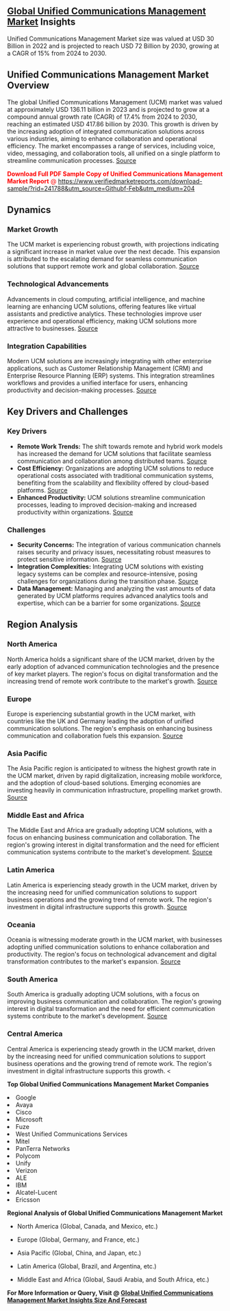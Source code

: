<h2><a href="https://www.verifiedmarketreports.com/download-sample/?rid=241788&amp;utm_source=Githubf&amp;utm_medium=204" target="_blank">Global Unified Communications Management Market</a> Insights</h2><p>Unified Communications Management Market size was valued at USD 30 Billion in 2022 and is projected to reach USD 72 Billion by 2030, growing at a CAGR of 15% from 2024 to 2030.</p><p> <h2>Unified Communications Management Market Overview</h2> <p>The global Unified Communications Management (UCM) market was valued at approximately USD 136.11 billion in 2023 and is projected to grow at a compound annual growth rate (CAGR) of 17.4% from 2024 to 2030, reaching an estimated USD 417.86 billion by 2030. This growth is driven by the increasing adoption of integrated communication solutions across various industries, aiming to enhance collaboration and operational efficiency. The market encompasses a range of services, including voice, video, messaging, and collaboration tools, all unified on a single platform to streamline communication processes. <a href="https://www.grandviewresearch.com/industry-analysis/unified-communication-market">Source</a></p> <p><p><span class=""><span style="color: #ff0000;"><strong>Download Full PDF Sample Copy of Unified Communications Management Market Report</strong> @ </span><a href="https://www.verifiedmarketreports.com/download-sample/?rid=241788&amp;utm_source=Githubf-Feb&amp;utm_medium=204" target="_blank">https://www.verifiedmarketreports.com/download-sample/?rid=241788&amp;utm_source=Githubf-Feb&amp;utm_medium=204</a></span></p></p> <h2>Dynamics</h2> <h3>Market Growth</h3> <p>The UCM market is experiencing robust growth, with projections indicating a significant increase in market value over the next decade. This expansion is attributed to the escalating demand for seamless communication solutions that support remote work and global collaboration. <a href="https://www.fortunebusinessinsights.com/unified-communications-and-collaboration-uc-c-market-106182">Source</a></p> <h3>Technological Advancements</h3> <p>Advancements in cloud computing, artificial intelligence, and machine learning are enhancing UCM solutions, offering features like virtual assistants and predictive analytics. These technologies improve user experience and operational efficiency, making UCM solutions more attractive to businesses. <a href="https://www.uctoday.com/unified-communications/unified-communications-market/">Source</a></p> <h3>Integration Capabilities</h3> <p>Modern UCM solutions are increasingly integrating with other enterprise applications, such as Customer Relationship Management (CRM) and Enterprise Resource Planning (ERP) systems. This integration streamlines workflows and provides a unified interface for users, enhancing productivity and decision-making processes. <a href="https://www.grandviewresearch.com/industry-analysis/unified-communication-market">Source</a></p> <h2>Key Drivers and Challenges</h2> <h3>Key Drivers</h3> <ul> <li><strong>Remote Work Trends:</strong> The shift towards remote and hybrid work models has increased the demand for UCM solutions that facilitate seamless communication and collaboration among distributed teams. <a href="https://www.fortunebusinessinsights.com/unified-communications-and-collaboration-uc-c-market-106182">Source</a></li> <li><strong>Cost Efficiency:</strong> Organizations are adopting UCM solutions to reduce operational costs associated with traditional communication systems, benefiting from the scalability and flexibility offered by cloud-based platforms. <a href="https://www.grandviewresearch.com/industry-analysis/unified-communication-market">Source</a></li> <li><strong>Enhanced Productivity:</strong> UCM solutions streamline communication processes, leading to improved decision-making and increased productivity within organizations. <a href="https://www.uctoday.com/unified-communications/unified-communications-market/">Source</a></li> </ul> <h3>Challenges</h3> <ul> <li><strong>Security Concerns:</strong> The integration of various communication channels raises security and privacy issues, necessitating robust measures to protect sensitive information. <a href="https://www.uctoday.com/unified-communications/unified-communications-market/">Source</a></li> <li><strong>Integration Complexities:</strong> Integrating UCM solutions with existing legacy systems can be complex and resource-intensive, posing challenges for organizations during the transition phase. <a href="https://www.grandviewresearch.com/industry-analysis/unified-communication-market">Source</a></li> <li><strong>Data Management:</strong> Managing and analyzing the vast amounts of data generated by UCM platforms requires advanced analytics tools and expertise, which can be a barrier for some organizations. <a href="https://www.fortunebusinessinsights.com/unified-communications-and-collaboration-uc-c-market-106182">Source</a></li> </ul> <h2>Region Analysis</h2> <h3>North America</h3> <p>North America holds a significant share of the UCM market, driven by the early adoption of advanced communication technologies and the presence of key market players. The region's focus on digital transformation and the increasing trend of remote work contribute to the market's growth. <a href="https://www.grandviewresearch.com/industry-analysis/unified-communication-market">Source</a></p> <h3>Europe</h3> <p>Europe is experiencing substantial growth in the UCM market, with countries like the UK and Germany leading the adoption of unified communication solutions. The region's emphasis on enhancing business communication and collaboration fuels this expansion. <a href="https://www.uctoday.com/unified-communications/unified-communications-market/">Source</a></p> <h3>Asia Pacific</h3> <p>The Asia Pacific region is anticipated to witness the highest growth rate in the UCM market, driven by rapid digitalization, increasing mobile workforce, and the adoption of cloud-based solutions. Emerging economies are investing heavily in communication infrastructure, propelling market growth. <a href="https://www.fortunebusinessinsights.com/unified-communications-and-collaboration-uc-c-market-106182">Source</a></p> <h3>Middle East and Africa</h3> <p>The Middle East and Africa are gradually adopting UCM solutions, with a focus on enhancing business communication and collaboration. The region's growing interest in digital transformation and the need for efficient communication systems contribute to the market's development. <a href="https://www.grandviewresearch.com/industry-analysis/unified-communication-market">Source</a></p> <h3>Latin America</h3> <p>Latin America is experiencing steady growth in the UCM market, driven by the increasing need for unified communication solutions to support business operations and the growing trend of remote work. The region's investment in digital infrastructure supports this growth. <a href="https://www.uctoday.com/unified-communications/unified-communications-market/">Source</a></p> <h3>Oceania</h3> <p>Oceania is witnessing moderate growth in the UCM market, with businesses adopting unified communication solutions to enhance collaboration and productivity. The region's focus on technological advancement and digital transformation contributes to the market's expansion. <a href="https://www.fortunebusinessinsights.com/unified-communications-and-collaboration-uc-c-market-106182">Source</a></p> <h3>South America</h3> <p>South America is gradually adopting UCM solutions, with a focus on improving business communication and collaboration. The region's growing interest in digital transformation and the need for efficient communication systems contribute to the market's development. <a href="https://www.grandviewresearch.com/industry-analysis/unified-communication-market">Source</a></p> <h3>Central America</h3> <p>Central America is experiencing steady growth in the UCM market, driven by the increasing need for unified communication solutions to support business operations and the growing trend of remote work. The region's investment in digital infrastructure supports this growth. <</p><p><strong>Top Global Unified Communications Management Market Companies</strong></p><div data-test-id=""><p><li>Google</li><li> Avaya</li><li> Cisco</li><li> Microsoft</li><li> Fuze</li><li> West Unified Communications Services</li><li> Mitel</li><li> PanTerra Networks</li><li> Polycom</li><li> Unify</li><li> Verizon</li><li> ALE</li><li> IBM</li><li> Alcatel-Lucent</li><li> Ericsson</li></p><div><strong>Regional Analysis of&nbsp;Global Unified Communications Management Market</strong></div><ul><li dir="ltr"><p dir="ltr">North America&nbsp;(Global, Canada, and Mexico, etc.)</p></li><li dir="ltr"><p dir="ltr">Europe (Global, Germany, and France, etc.)</p></li><li dir="ltr"><p dir="ltr">Asia Pacific&nbsp;(Global, China, and Japan, etc.)</p></li><li dir="ltr"><p dir="ltr">Latin America&nbsp;(Global, Brazil, and Argentina, etc.)</p></li><li dir="ltr">Middle East and Africa&nbsp;(Global, Saudi Arabia, and South Africa, etc.)</li></ul><p><strong>For More Information or Query, Visit @&nbsp;</strong><strong><a href="https://www.verifiedmarketreports.com/product/unified-communications-management-market/?utm_source=Githubf&amp;utm_medium=204" target="_blank">Global Unified Communications Management Market Insights Size And Forecast</a></strong></p></div>
